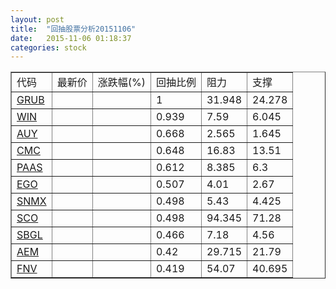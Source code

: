 ```yaml
---
layout: post
title:  "回抽股票分析20151106"
date:   2015-11-06 01:18:37
categories: stock
---
```

<script type="text/javascript">
var stockList = []
stockList.push('gb_grub');
stockList.push('gb_win');
stockList.push('gb_auy');
stockList.push('gb_cmc');
stockList.push('gb_paas');
stockList.push('gb_ego');
stockList.push('gb_snmx');
stockList.push('gb_sco');
stockList.push('gb_sbgl');
stockList.push('gb_aem');
stockList.push('gb_fnv');
</script>
<table border="1">
 <tr>
 <td>代码</td>
 <td>最新价</td>
 <td>涨跌幅(%)</td>
 <td>回抽比例</td>
 <td>阻力</td>
 <td>支撑</td>
</tr>
  <tr id="grub">
  <td><a href="http://stock.finance.sina.com.cn/usstock/quotes/GRUB.html" target="_blank">GRUB</a></td><td></td><td></td><td>1</td><td>31.948</td><td>24.278</td></tr>
  <tr id="win">
  <td><a href="http://stock.finance.sina.com.cn/usstock/quotes/WIN.html" target="_blank">WIN</a></td><td></td><td></td><td>0.939</td><td>7.59</td><td>6.045</td></tr>
  <tr id="auy">
  <td><a href="http://stock.finance.sina.com.cn/usstock/quotes/AUY.html" target="_blank">AUY</a></td><td></td><td></td><td>0.668</td><td>2.565</td><td>1.645</td></tr>
  <tr id="cmc">
  <td><a href="http://stock.finance.sina.com.cn/usstock/quotes/CMC.html" target="_blank">CMC</a></td><td></td><td></td><td>0.648</td><td>16.83</td><td>13.51</td></tr>
  <tr id="paas">
  <td><a href="http://stock.finance.sina.com.cn/usstock/quotes/PAAS.html" target="_blank">PAAS</a></td><td></td><td></td><td>0.612</td><td>8.385</td><td>6.3</td></tr>
  <tr id="ego">
  <td><a href="http://stock.finance.sina.com.cn/usstock/quotes/EGO.html" target="_blank">EGO</a></td><td></td><td></td><td>0.507</td><td>4.01</td><td>2.67</td></tr>
  <tr id="snmx">
  <td><a href="http://stock.finance.sina.com.cn/usstock/quotes/SNMX.html" target="_blank">SNMX</a></td><td></td><td></td><td>0.498</td><td>5.43</td><td>4.425</td></tr>
  <tr id="sco">
  <td><a href="http://stock.finance.sina.com.cn/usstock/quotes/SCO.html" target="_blank">SCO</a></td><td></td><td></td><td>0.498</td><td>94.345</td><td>71.28</td></tr>
  <tr id="sbgl">
  <td><a href="http://stock.finance.sina.com.cn/usstock/quotes/SBGL.html" target="_blank">SBGL</a></td><td></td><td></td><td>0.466</td><td>7.18</td><td>4.56</td></tr>
  <tr id="aem">
  <td><a href="http://stock.finance.sina.com.cn/usstock/quotes/AEM.html" target="_blank">AEM</a></td><td></td><td></td><td>0.42</td><td>29.715</td><td>21.79</td></tr>
  <tr id="fnv">
  <td><a href="http://stock.finance.sina.com.cn/usstock/quotes/FNV.html" target="_blank">FNV</a></td><td></td><td></td><td>0.419</td><td>54.07</td><td>40.695</td></tr>
</table>
